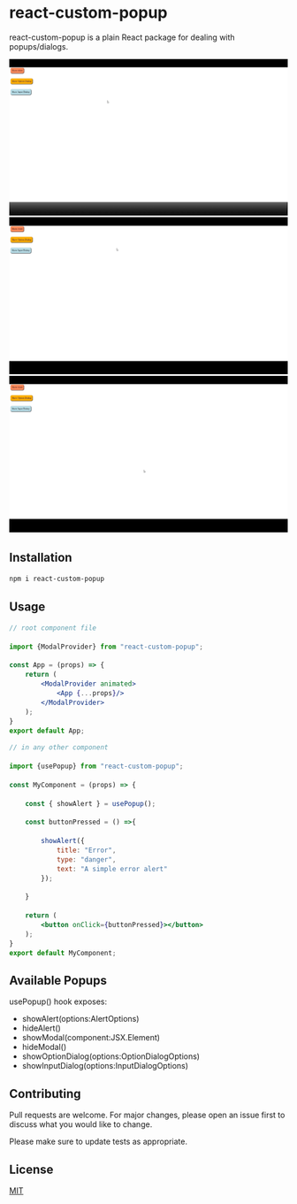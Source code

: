 # react-custom-popup

react-custom-popup is a plain React package for dealing with popups/dialogs.

![Alt text](samples/alert.gif?raw=true "Title")
![Alt text](samples/option.gif?raw=true "Title")
![Alt text](samples/input.gif?raw=true "Title")

## Installation

```bash
npm i react-custom-popup
```

## Usage

```jsx padded
// root component file

import {ModalProvider} from "react-custom-popup";

const App = (props) => {
    return (
        <ModalProvider animated>
            <App {...props}/>
        </ModalProvider>
    );
}
export default App;
```

```jsx padded
// in any other component

import {usePopup} from "react-custom-popup";

const MyComponent = (props) => {
    
    const { showAlert } = usePopup();

    const buttonPressed = () =>{           
    
        showAlert({
            title: "Error",
            type: "danger",
            text: "A simple error alert"
        });

    }

    return (
        <button onClick={buttonPressed}></button>
    );
}
export default MyComponent;
```

## Available Popups

usePopup() hook exposes:

*   showAlert(options:AlertOptions)
*   hideAlert()
*   showModal(component:JSX.Element)
*   hideModal()
*   showOptionDialog(options:OptionDialogOptions)
*   showInputDialog(options:InputDialogOptions)

## Contributing
Pull requests are welcome. For major changes, please open an issue first to discuss what you would like to change.

Please make sure to update tests as appropriate.

## License
[MIT](https://choosealicense.com/licenses/mit/)